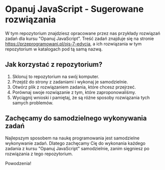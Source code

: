 # Opanuj JavaScript - Sugerowane rozwiązania

W tym repozytorium znajdziesz opracowane przez nas przykłady rozwiązań zadań dla kursu "Opanuj JavaScript". 
Treść zadań znajduje się na stronie https://przeprogramowani.pl/ojs-7-edycja, a ich rozwiązania w tym repozytorium w katalogach pod tą samą nazwą.

## Jak korzystać z repozytorium?

1. Sklonuj to repozytorium na swój komputer.
2. Przejdź do strony z zadaniami i wykonaj je samodzielnie.
3. Otwórz plik z rozwiązaniem zadania, które chcesz przejrzeć.
4. Porównaj swoje rozwiązanie z tym, które zaproponowaliśmy.
5. Wyciągnij wnioski i pamiętaj, że są różne sposoby rozwiązania tych samych problemów.

## Zachęcamy do samodzielnego wykonywania zadań

Najlepszym sposobem na naukę programowania jest samodzielne wykonywanie zadań. 
Dlatego zachęcamy Cię do wykonania każdego zadania z kursu "Opanuj JavaScript" samodzielnie, zanim sięgniesz po rozwiązania z tego repozytorium.

Powodzenia!
